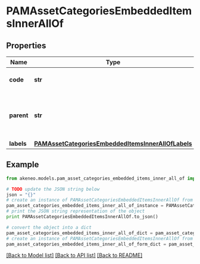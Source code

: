 # PAMAssetCategoriesEmbeddedItemsInnerAllOf


## Properties
Name | Type | Description | Notes
------------ | ------------- | ------------- | -------------
**code** | **str** | PAM asset category code | 
**parent** | **str** | PAM ssset category code of the parent&#39;s asset category | [optional] [default to 'null']
**labels** | [**PAMAssetCategoriesEmbeddedItemsInnerAllOfLabels**](PAMAssetCategoriesEmbeddedItemsInnerAllOfLabels.md) |  | [optional] 

## Example

```python
from akeneo.models.pam_asset_categories_embedded_items_inner_all_of import PAMAssetCategoriesEmbeddedItemsInnerAllOf

# TODO update the JSON string below
json = "{}"
# create an instance of PAMAssetCategoriesEmbeddedItemsInnerAllOf from a JSON string
pam_asset_categories_embedded_items_inner_all_of_instance = PAMAssetCategoriesEmbeddedItemsInnerAllOf.from_json(json)
# print the JSON string representation of the object
print PAMAssetCategoriesEmbeddedItemsInnerAllOf.to_json()

# convert the object into a dict
pam_asset_categories_embedded_items_inner_all_of_dict = pam_asset_categories_embedded_items_inner_all_of_instance.to_dict()
# create an instance of PAMAssetCategoriesEmbeddedItemsInnerAllOf from a dict
pam_asset_categories_embedded_items_inner_all_of_form_dict = pam_asset_categories_embedded_items_inner_all_of.from_dict(pam_asset_categories_embedded_items_inner_all_of_dict)
```
[[Back to Model list]](../README.md#documentation-for-models) [[Back to API list]](../README.md#documentation-for-api-endpoints) [[Back to README]](../README.md)


